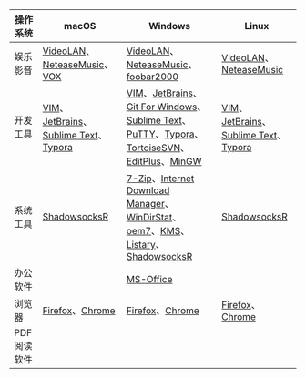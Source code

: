 | 操作系统     | macOS                                                        | Windows                                                      | Linux                                                        |
| ------------ | ------------------------------------------------------------ | ------------------------------------------------------------ | ------------------------------------------------------------ |
| 娱乐影音     | [VideoLAN](vlc)、[NeteaseMusic](netease-music)、[VOX](vox) | [VideoLAN](vlc)、[NeteaseMusic](netease-music)、[foobar2000](foobar2000) | [VideoLAN](vlc)、[NeteaseMusic](netease-music)   |
| 开发工具     | [VIM](vim)、[JetBrains](jetbrains)、[Sublime Text](sublime-text)、[Typora](typora) | [VIM](vim)、[JetBrains](jetbrains)、[Git For Windows](git-for-windows)、[Sublime Text](sublime-text)、[PuTTY](putty)、[Typora](typora)、[TortoiseSVN](tortoisesvn)、[EditPlus](editplus)、[MinGW](mingw) | [VIM](vim)、[JetBrains](jetbrains)、[Sublime Text](sublime-text)、[Typora](typora) |
| 系统工具     | [ShadowsocksR](shadowsocksr)                                 | [7-Zip](7-zip)、[Internet Download Manager](idm)、[WinDirStat](windirstat)、[oem7](oem7)、[KMS](kms)、[Listary](listary)、[ShadowsocksR](shadowsocksr) | [ShadowsocksR](shadowsocksr)                                 |
| 办公软件     |                                                              | [MS-Office](ms-office)                                       |                                                               |
| 浏览器       | [Firefox](firefox)、[Chrome](chrome)                      | [Firefox](firefox)、[Chrome](chrome)                      | [Firefox](firefox)、[Chrome](chrome)                       |
| PDF阅读软件  |                                                              |                                                              |                                                               |
